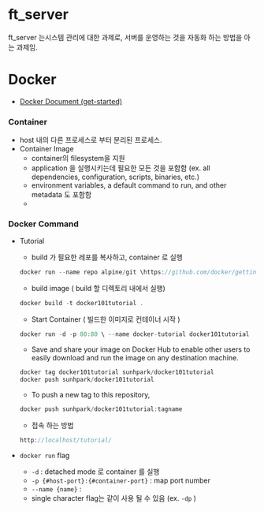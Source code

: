 # ft_server

ft_server 는시스템 관리에 대한 과제로, 서버를 운영하는 것을 자동화 하는 방법을 아는 과제임.

# Docker

- [Docker Document (get-started)](https://docs.docker.com/get-started/)

### Container

- host 내의 다른 프로세스로 부터 분리된 프로세스.
- Container Image
    - container의 filesystem을 지원
    - application 을 실행시키는데 필요한 모든 것을 포함함 (ex. all dependencies, configuration, scripts, binaries, etc.)
    - environment variables, a default command to run, and other metadata 도 포함함
    - 

### Docker Command

- Tutorial
    - build 가 필요한 레포를 복사하고, container 로 실행

    ```jsx
    docker run --name repo alpine/git \https://github.com/docker/getting-started.git docker cp repo:/git/getting-started/ .
    ```

    - build image ( build 할 디렉토리 내에서 실행)

    ```jsx
    docker build -t docker101tutorial .
    ```

    - Start Container ( 빌드한 이미지로 컨테이너 시작 )

    ```jsx
    docker run -d -p 80:80 \ --name docker-tutorial docker101tutorial 
    ```

    - Save and share your image on Docker Hub to enable other users to easily download and run the image on any destination machine.

    ```jsx
    docker tag docker101tutorial sunhpark/docker101tutorial
    docker push sunhpark/docker101tutorial
    ```

    - To push a new tag to this repository,

    ```jsx
    docker push sunhpark/docker101tutorial:tagname
    ```

    - 접속 하는 방법

    ```jsx
    http://localhost/tutorial/
    ```

- `docker run` flag
    - `-d` : detached mode 로 container 를 실행
    - `-p {#host-port}:{#container-port}` : map port number
    - `--name {name}`  :
    - single character flag는 같이 사용 될 수 있음 (ex. `-dp` )
